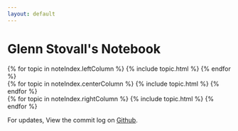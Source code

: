 ```yaml
---
layout: default
---
```


# Glenn Stovall's Notebook

<div class="indexGrid">
<div class="indexColumn">
{% for topic in noteIndex.leftColumn %}
{% include topic.html %}
{% endfor %}
</div>

<div class="indexColumn">
{% for topic in noteIndex.centerColumn %}
{% include topic.html %}
{% endfor %}
</div>

<div class="indexColumn">
{% for topic in noteIndex.rightColumn %}
{% include topic.html %}
{% endfor %}
</div>
</div>

For updates, View the commit log on [Github](https://github.com/GSto/digital-garden).
